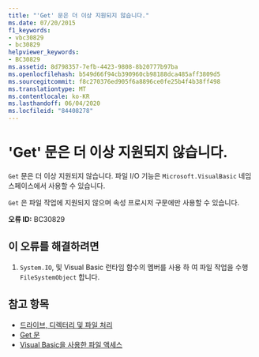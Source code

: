 ```yaml
---
title: "'Get' 문은 더 이상 지원되지 않습니다."
ms.date: 07/20/2015
f1_keywords:
- vbc30829
- bc30829
helpviewer_keywords:
- BC30829
ms.assetid: 8d798357-7efb-4423-9808-8b20777b97ba
ms.openlocfilehash: b549d66f94cb390960cb98188dca485aff3809d5
ms.sourcegitcommit: f8c270376ed905f6a8896ce0fe25b4f4b38ff498
ms.translationtype: MT
ms.contentlocale: ko-KR
ms.lasthandoff: 06/04/2020
ms.locfileid: "84408278"
---
```

# <a name="get-statements-are-no-longer-supported"></a>'Get' 문은 더 이상 지원되지 않습니다.
`Get` 문은 더 이상 지원되지 않습니다. 파일 I/O 기능은 `Microsoft.VisualBasic` 네임스페이스에서 사용할 수 있습니다.  
  
 `Get` 은 파일 작업에 지원되지 않으며 속성 프로시저 구문에만 사용할 수 있습니다.  
  
 **오류 ID:** BC30829  
  
## <a name="to-correct-this-error"></a>이 오류를 해결하려면  
  
1. `System.IO`, 및 Visual Basic 런타임 함수의 멤버를 사용 하 여 파일 작업을 수행 `FileSystemObject` 합니다.  
  
## <a name="see-also"></a>참고 항목

- [드라이브, 디렉터리 및 파일 처리](../developing-apps/programming/drives-directories-files/index.md)
- [Get 문](../language-reference/statements/get-statement.md)
- [Visual Basic을 사용한 파일 액세스](../developing-apps/programming/drives-directories-files/file-access.md)
